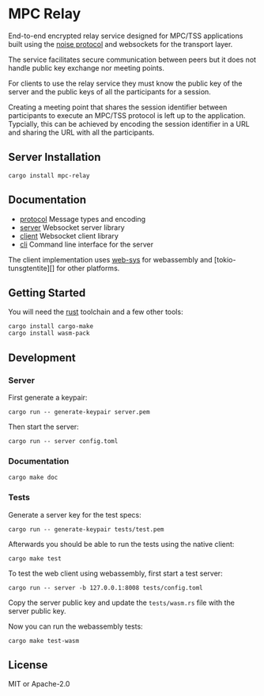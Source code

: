 # MPC Relay

End-to-end encrypted relay service designed for MPC/TSS applications built using the [noise protocol][] and websockets for the transport layer.

The service facilitates secure communication between peers but it does not handle public key exchange nor meeting points.

For clients to use the relay service they must know the public key of the server and the public keys of all the participants for a session.

Creating a meeting point that shares the session identifier between participants to execute an MPC/TSS protocol is left up to the application. Typcially, this can be achieved by encoding the session identifier in a URL and sharing the URL with all the participants.

## Server Installation

```
cargo install mpc-relay
```

## Documentation

* [protocol][] Message types and encoding
* [server][] Websocket server library
* [client][] Websocket client library
* [cli][] Command line interface for the server

The client implementation uses [web-sys][] for webassembly and [tokio-tunsgtentite][] for other platforms.

## Getting Started

You will need the [rust][] toolchain and a few other tools:

```
cargo install cargo-make
cargo install wasm-pack
```

## Development

### Server

First generate a keypair:

```
cargo run -- generate-keypair server.pem
```

Then start the server:

```
cargo run -- server config.toml
```

### Documentation

```
cargo make doc
```

### Tests

Generate a server key for the test specs:

```
cargo run -- generate-keypair tests/test.pem
```

Afterwards you should be able to run the tests using the native client:

```
cargo make test
```

To test the web client using webassembly, first start a test server:

```
cargo run -- server -b 127.0.0.1:8008 tests/config.toml
```

Copy the server public key and update the `tests/wasm.rs` file with the server public key.

Now you can run the webassembly tests:

```
cargo make test-wasm
```

## License

MIT or Apache-2.0

[noise protocol]: https://noiseprotocol.org/
[rust]: https://www.rust-lang.org/
[web-sys]: https://docs.rs/web-sys
[tokio-tungstenite]: https://docs.rs/tokio-tungstenite
[protocol]: https://docs.rs/mpc-relay-protocol
[server]: https://docs.rs/mpc-relay-server
[client]: https://docs.rs/mpc-relay-client
[cli]: https://docs.rs/mpc-relay
